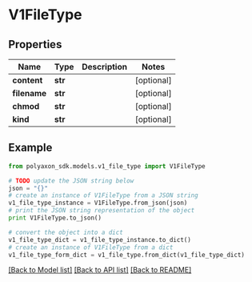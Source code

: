 # V1FileType


## Properties
Name | Type | Description | Notes
------------ | ------------- | ------------- | -------------
**content** | **str** |  | [optional] 
**filename** | **str** |  | [optional] 
**chmod** | **str** |  | [optional] 
**kind** | **str** |  | [optional] 

## Example

```python
from polyaxon_sdk.models.v1_file_type import V1FileType

# TODO update the JSON string below
json = "{}"
# create an instance of V1FileType from a JSON string
v1_file_type_instance = V1FileType.from_json(json)
# print the JSON string representation of the object
print V1FileType.to_json()

# convert the object into a dict
v1_file_type_dict = v1_file_type_instance.to_dict()
# create an instance of V1FileType from a dict
v1_file_type_form_dict = v1_file_type.from_dict(v1_file_type_dict)
```
[[Back to Model list]](../README.md#documentation-for-models) [[Back to API list]](../README.md#documentation-for-api-endpoints) [[Back to README]](../README.md)


